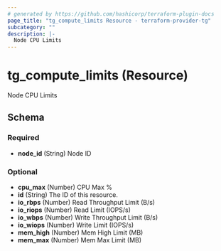 ```yaml
---
# generated by https://github.com/hashicorp/terraform-plugin-docs
page_title: "tg_compute_limits Resource - terraform-provider-tg"
subcategory: ""
description: |-
  Node CPU Limits
---
```


# tg_compute_limits (Resource)

Node CPU Limits



<!-- schema generated by tfplugindocs -->
## Schema

### Required

- **node_id** (String) Node ID

### Optional

- **cpu_max** (Number) CPU Max %
- **id** (String) The ID of this resource.
- **io_rbps** (Number) Read Throughput Limit (B/s)
- **io_riops** (Number) Read Limit (IOPS/s)
- **io_wbps** (Number) Write Throughput Limit (B/s)
- **io_wiops** (Number) Write Limit (IOPS/s)
- **mem_high** (Number) Mem High Limit (MB)
- **mem_max** (Number) Mem Max Limit (MB)


